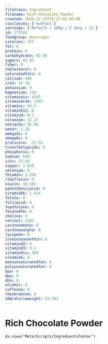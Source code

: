 ```yaml
---
fileClass: Ingredient
filename: Rich Chocolate Powder
created: 2024-12-21T19:27:02-06:00
cssclasses: ['nutFact']
servings: ['Default | 100g','2 tbsp | 11']
id: 173182
foodgroup: Beverages
calories: 372
fat: 0
protein: 0
carbohydrate: 92.96
sugars: 81.82
fiber: 0
cholesterol: 0
saturatedfats: 0
calcium: 909
iron: 16.36
potassium: 0
magnesium: 218
vitaminaiu: 4545
vitaminarae: 1365
vitaminc: 54.5
vitaminb12: 0
vitamind: 9.1
vitamine: 12.27
netcarbs: 92.96
water: 1.28
omega3s: 0
omega6s: 0
pralscore: -17.55
transfattyacids: 0
phosphorus: 0
sodium: 636
zinc: 13.64
copper: 1.818
selenium: 0
thiamin: 1.364
riboflavin: 0
niacin: 18.182
pantothenicacid: 0
vitaminb6: 1.818
folate: 0
folicacid: 0
foodfolate: 0
folatedfe: 0
choline: 0
retinol: 1365
carotenebeta: 0
carotenealpha: 0
lycopene: 0
luteinzeaxanthin: 0
vitamind2: 0
vitamind3: 9.1
vitamindiu: 364
vitamink: 0
monounsaturatedfat: 0
polyunsaturatedfat: 0
epa: 0
dpa: 0
dha: 0
alcohol: 0
caffeine: 0
theobromine: 0
200calorieweight: 53.763
---
```


# Rich Chocolate Powder

```dataviewjs
dv.view("Meta/Scripts/IngredientsFooter")
```